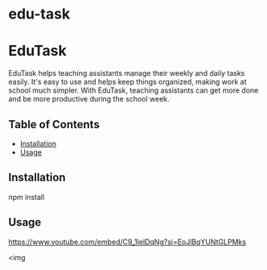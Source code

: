 # edu-task

# EduTask

EduTask helps teaching assistants manage their weekly and daily tasks easily.  It's easy to use and helps keep things organized, making work at school much simpler. With EduTask, teaching assistants can get more done and be more productive during the school week.


## Table of Contents

- [Installation](#installation)
- [Usage](#usage)


## Installation

npm install 

## Usage

https://www.youtube.com/embed/C9_1leIDqNg?si=EoJlBqYUNtGLPMks


<img


